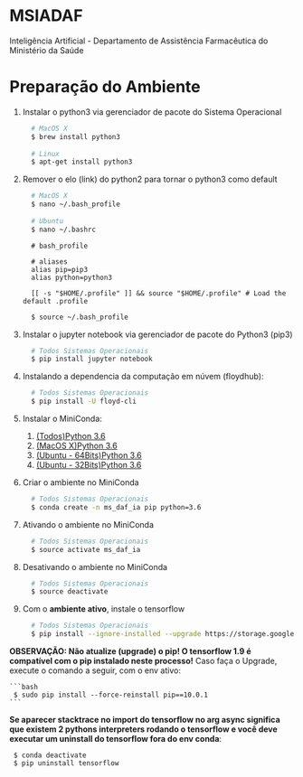 # MSIADAF
Inteligência Artificial - Departamento de Assistência Farmacêutica do Ministério da Saúde

# Preparação do Ambiente
1. Instalar o python3 via gerenciador de pacote do Sistema Operacional
 
    ```bash
      # MacOS X
      $ brew install python3
      
      # Linux
      $ apt-get install python3
    ```
    
1. Remover o elo (link) do python2 para tornar o python3 como default

    ```bash
      # MacOS X
      $ nano ~/.bash_profile
      
      # Ubuntu
      $ nano ~/.bashrc
    ```
    
    ```.bash_profile
      # bash_profile
      
      # aliases
      alias pip=pip3
      alias python=python3

      [[ -s "$HOME/.profile" ]] && source "$HOME/.profile" # Load the default .profile
     ```
     
    ```bash
      $ source ~/.bash_profile
    ```     

1. Instalar o jupyter notebook via gerenciador de pacote do Python3 (pip3)

    ```bash
      # Todos Sistemas Operacionais
      $ pip install jupyter notebook
    ```

1. Instalando a dependencia da computação em núvem (floydhub):

    ```bash
      # Todos Sistemas Operacionais
      $ pip install -U floyd-cli
    ```   

1. Instalar o MiniConda:

    1. [(Todos)Python 3.6](https://conda.io/miniconda.html)
    1. [(MacOS X)Python 3.6](https://repo.continuum.io/miniconda/Miniconda3-latest-MacOSX-x86_64.sh)
    1. [(Ubuntu - 64Bits)Python 3.6](https://repo.continuum.io/miniconda/Miniconda3-latest-Linux-x86_64.sh)
    1. [(Ubuntu - 32Bits)Python 3.6](https://repo.continuum.io/miniconda/Miniconda3-latest-Linux-x86.sh)
    
1. Criar o ambiente no MiniConda

    ```bash
      # Todos Sistemas Operacionais
      $ conda create -n ms_daf_ia pip python=3.6
    ```

1. Ativando o ambiente no MiniConda

    ```bash
      # Todos Sistemas Operacionais
      $ source activate ms_daf_ia
    ```

1. Desativando o ambiente no MiniConda

    ```bash
      # Todos Sistemas Operacionais
      $ source deactivate
    ```
    

1. Com o __ambiente ativo__, instale o tensorflow

    ```bash
      # Todos Sistemas Operacionais
      $ pip install --ignore-installed --upgrade https://storage.googleapis.com/tensorflow/mac/cpu/tensorflow-1.9.0-py3-none-any.whl
    ```

__OBSERVAÇÃO: Não atualize (upgrade) o pip! O tensorflow 1.9 é compatível com o pip instalado neste processo!__ Caso faça o Upgrade, execute o comando a seguir, com o env ativo:

    ```bash
     $ sudo pip install --force-reinstall pip==10.0.1
    ```
    
__Se aparecer stacktrace no import do tensorflow no arg async significa que existem 2 pythons interpreters rodando o tensorflow e você deve executar um uninstall do tensorflow fora do env conda__:

```base
 $ conda deactivate
 $ pip uninstall tensorflow
```
